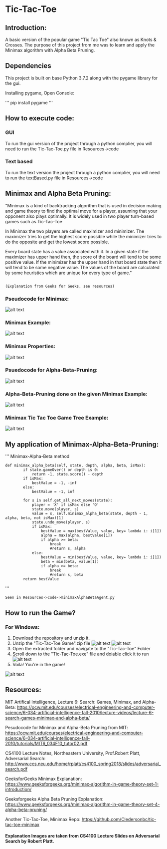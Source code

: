 # Tic-Tac-Toe

## Introduction:

A basic version of the popular game "Tic Tac Toe" also known as Knots & Crosses.
The purpose of this project from me was to learn and apply the Minimax algorithm with Alpha Beta Pruning.

## Dependencies

This project is built on base Python 3.7.2 along with the pygame library for the gui.

Installing pygame,
Open Console:

'''
	pip install pygame
'''
## How to execute code:

### GUI
To run the gui version of the project through a python complier, you will need to run the Tic-Tac-Toe.py file in Resources->code

### Text based
To run the text version the project through a python complier, you will need to run the textBased.py file in Resources->code



## Minimax and Alpha Beta Pruning:

"Minimax is a kind of backtracking algorithm that is used in decision making and game theory to find the optimal move for a player, assuming that your opponent also plays optimally. It is widely used in two player turn-based games such as Tic-Tac-Toe

In Minimax the two players are called maximizer and minimizer. The maximizer tries to get the highest score possible while the minimizer tries to do the opposite and get the lowest score possible.

Every board state has a value associated with it. In a given state if the maximizer has upper hand then, the score of the board will tend to be some positive value. If the minimizer has the upper hand in that board state then it will tend to be some negative value. The values of the board are calculated by some heuristics which are unique for every type of game."

                                                                               (Explanation from Geeks for Geeks, see resources)

### Pseudocode for Minimax:

![alt text](https://github.com/Pranshu-Bahadur/Tic-Tac-Toe/blob/master/Resources/images/Pseudocode%20Minimax.jpg)

### Minimax Example:

![alt text](https://github.com/Pranshu-Bahadur/Tic-Tac-Toe/blob/master/Resources/images/Minimax%20Example.jpg)

### Minimax Properties:

![alt text](https://github.com/Pranshu-Bahadur/Tic-Tac-Toe/blob/master/Resources/images/Minimax%20Properties.jpg)

### Psuedocode for Alpha-Beta-Pruning:

![alt text](https://github.com/Pranshu-Bahadur/Tic-Tac-Toe/blob/master/Resources/images/Alpha-Beta%20Pruning%20Algorithm.jpg)

### Alpha-Beta-Pruning done on the given Minimax Example:

![alt text](https://github.com/Pranshu-Bahadur/Tic-Tac-Toe/blob/master/Resources/images/Alpha-Beta-Pruning-Example.jpg)

### Minimax Tic Tac Toe Game Tree Example:

![alt text](https://github.com/Pranshu-Bahadur/Tic-Tac-Toe/blob/master/Resources/images/gameTreeMinimax.jpg)

## My application of Minimax-Alpha-Beta-Pruning:

'''
Minimax-Alpha-Beta method


	def minimax_alpha_beta(self, state, depth, alpha, beta, isMax):
			if state.gameOver() or depth is 0:
				return -1, state.score() - depth
			if isMax:
				bestValue = -1, -inf
			else:
				bestValue = -1, inf

			for s in self.get_all_next_moves(state):
				player = 'X' if isMax else 'O'
				state.move(player, s)
				value = s, self.minimax_alpha_beta(state, depth - 1, alpha, beta, not isMax)[1]
				state.undo_move(player, s)
				if isMax:
					bestValue = max(bestValue, value, key= lambda i: i[1])
					alpha = max(alpha, bestValue[1])
					if alpha >= beta:
						break
						#return s, alpha
				else:
					bestValue = min(bestValue, value, key= lambda i: i[1])
					beta = min(beta, value[1])
					if alpha >= beta:
						break
						#return s, beta
			return bestValue
'''

    Seen in Resources->code->minimaxAlphaBetaAgent.py


## How to run the Game?

### For Windows:
1. Download the repository and unzip it.
2. Unzip the "Tic-Tac-Toe Game".zip file
![alt text](https://github.com/Pranshu-Bahadur/Tic-Tac-Toe/blob/master/Resources/images/TTTReadme1.jpg)
![alt text](https://github.com/Pranshu-Bahadur/Tic-Tac-Toe/blob/master/Resources/images/TTTReadme2.jpg)
4. Open the extracted folder and navigate to the "Tic-Tac-Toe" Folder
5. Scroll down to the "Tic-Tac-Toe.exe" file and doiable click it to run
![alt text](https://github.com/Pranshu-Bahadur/Tic-Tac-Toe/blob/master/Resources/images/TTTReadme3.jpg)
6. Voila! You're in the game!

![alt text](https://github.com/Pranshu-Bahadur/Tic-Tac-Toe/blob/master/Resources/images/TTTReadme4.jpg)


## Resources:

MIT Artifical Intelligence, Lecture 6: Search: Games, Minimax, and Alpha-Beta:
https://ocw.mit.edu/courses/electrical-engineering-and-computer-science/6-034-artificial-intelligence-fall-2010/lecture-videos/lecture-6-search-games-minimax-and-alpha-beta/

Pesudocode for Minimax and Alpha-Beta Pruning from MIT:
https://ocw.mit.edu/courses/electrical-engineering-and-computer-science/6-034-artificial-intelligence-fall-2010/tutorials/MIT6_034F10_tutor02.pdf

CS4100 Lecture Notes, Northeastern University, Prof.Robert Platt, Adversarial Search:
http://www.ccs.neu.edu/home/rplatt/cs4100_spring2018/slides/adversarial_search.pdf

GeeksforGeeks Minimax Explanation:
https://www.geeksforgeeks.org/minimax-algorithm-in-game-theory-set-1-introduction/

Geeksforgeeks Alpha Beta Pruning Explanation:
https://www.geeksforgeeks.org/minimax-algorithm-in-game-theory-set-4-alpha-beta-pruning/

Another Tic-Tac-Toe, Minimax Repo:
https://github.com/Cledersonbc/tic-tac-toe-minimax


#### Explanation Images are taken from CS4100 Lecture Slides on Adversarial Search by Robert Platt.

